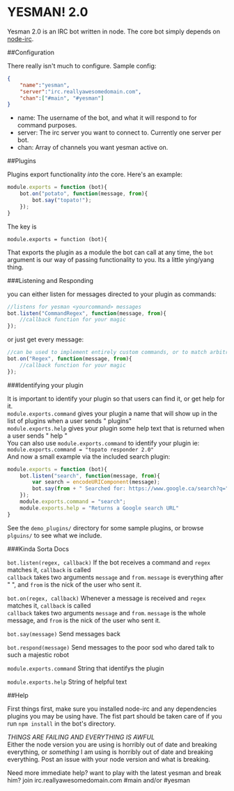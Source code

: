 YESMAN! 2.0
==================

Yesman 2.0 is an IRC bot written in node. The core bot simply depends on [node-irc](https://github.com/martynsmith/node-irc). 

##Configuration

There really isn't much to configure. Sample config:

```json
{
	"name":"yesman",
	"server":"irc.reallyawesomedomain.com",
	"chan":["#main", "#yesman"]
}
```

- name: The username of the bot, and what it will respond to for command purposes.
- server: The irc server you want to connect to. Currently one server per bot.
- chan: Array of channels you want yesman active on.

##Plugins

Plugins export functionality *into* the core. Here's an example:

```JavaScript
module.exports = function (bot){
	bot.on("potato", function(message, from){
		bot.say("topato!");
	});
}
```

The key is

```
module.exports = function (bot){
```

That exports the plugin as a module the bot can call at any time, the `bot` argument is our way of passing functionality to you. Its a little ying/yang thing.

###Listening and Responding

you can either listen for messages directed to your plugin as commands:

```JavaScript
//listens for yesman <yourcommand> messages
bot.listen("CommandRegex", function(message, from){
	//callback function for your magic
});
```

or just get every message:

```JavaScript
//can be used to implement entirely custom commands, or to match arbitrary words in messages
bot.on("Regex", function(message, from){
	//callback function for your magic
});
````

###Identifying your plugin

It is important to identify your plugin so that users can find it, or get help for it.  
`module.exports.command` gives your plugin a name that will show up in the list of plugins when a user sends "<botname> plugins"  
`module.exports.help` gives your plugin some help text that is returned when a user sends "<botname> help <your plugin>"  
You can also use `module.exports.command` to identify your plugin ie: `module.exports.command = "topato responder 2.0"`  
And now a small example via the included search plugin:  
```JavaScript
module.exports = function (bot){
	bot.listen("search", function(message, from){
		var search = encodeURIComponent(message);
		bot.say(from + " Searched for: https://www.google.ca/search?q=" + search);
	});
	module.exports.command = "search";
	module.exports.help = "Returns a Google search URL"
}
```

See the `demo_plugins/` directory for some sample plugins,  or browse `plguins/` to see what we include.

###Kinda Sorta Docs

`bot.listen(regex, callback)` If the bot receives a command and `regex` matches it, `callback` is called  
`callback` takes two arguments `message` and `from`. `message` is everything after "<botname> <command>", and `from` is the nick of the user who sent it.

`bot.on(regex, callback)` Whenever a message is received and `regex` matches it, `callback` is called  
`callback` takes two arguments `message` and `from`. `message` is the whole message, and `from` is the nick of the user who sent it.

`bot.say(message)` Send messages back

`bot.respond(message)` Send messages to the poor sod who dared talk to such a majestic robot

`module.exports.command` String that identifys the plugin

`module.exports.help` String of helpful text


##Help

First things first, make sure you installed node-irc and any dependencies plugins you may be using have. The fist part should be taken care of if you run `npm install` in the bot's directory.

*THINGS ARE FAILING AND EVERYTHING IS AWFUL*  
Either the node version you are using is horribly out of date and breaking everything, or *something* I am using is horribly out of date and breaking everything. Post an issue with your node version and what is breaking.

Need more immediate help? want to play with the latest yesman and break him? join irc.reallyawesomedomain.com #main and/or #yesman
